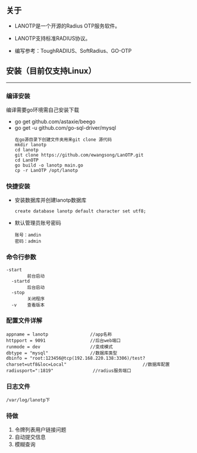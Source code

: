 ## 关于
- LANOTP是一个开源的Radius OTP服务软件。

- LANOTP支持标准RADIUS协议。

- 编写参考：ToughRADIUS、SoftRadius、GO-OTP

## 安装（目前仅支持Linux）

---
### 编译安装
 编译需要go环境需自己安装下载

- go get github.com/astaxie/beego
- go get -u github.com/go-sql-driver/mysql   
    ```
    在go源目录下创建文件夹用来git clone 源代码
    mkdir lanotp
    cd lanotp
    git clone https://github.com/ewangsong/LanOTP.git
    cd LanOTP
    go build -o lanotp main.go
    cp -r LanOTP /opt/lanotp
    ```
### 快捷安装
- 安装数据库并创建lanotp数据库

    ```
    create database lanotp default character set utf8;
    ```
 - 默认管理员账号密码
    ```
    账号：amdin
    密码：admin
    ```
###  命令行参数
```
-start
    	前台启动
  -startd
    	后台启动
  -stop
    	关闭程序
  -v	查看版本
``` 

### 配置文件详解

```
appname = lanotp                //app名称   
httpport = 9091                 //后台web端口
runmode = dev                   //变成模式
dbtype = "mysql"                //数据库类型
dbinfo = "root:123456@tcp(192.168.220.138:3306)/test?charset=utf8&loc=Local"                             //数据库配置
radiusport=":1819"               //radius服务端口
```
### 日志文件
```
/var/log/lanotp下
```
### 待做
1.	令牌列表用户链接问题
2.	自动提交信息
3.	模糊查询
